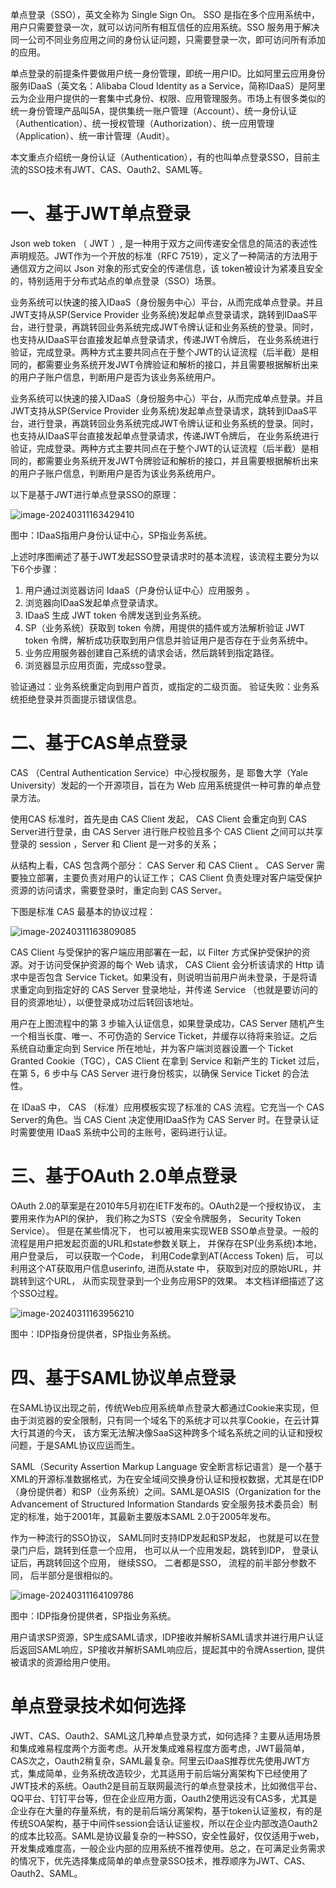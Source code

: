 单点登录（SSO），英文全称为 Single Sign On。 SSO 是指在多个应用系统中，用户只需要登录一次，就可以访问所有相互信任的应用系统。SSO 服务用于解决同一公司不同业务应用之间的身份认证问题，只需要登录一次，即可访问所有添加的应用。

单点登录的前提条件要做用户统一身份管理，即统一用户ID。比如阿里云应用身份服务IDaaS（英文名：Alibaba Cloud Identity as a Service，简称IDaaS）是阿里云为企业用户提供的一套集中式身份、权限、应用管理服务。市场上有很多类似的统一身份管理产品叫5A，提供集统一账户管理（Account）、统一身份认证（Authentication）、统一授权管理（Authorization）、统一应用管理（Application）、统一审计管理（Audit）。

本文重点介绍统一身份认证（Authentication），有的也叫单点登录SSO，目前主流的SSO技术有JWT、CAS、Oauth2、SAML等。


# 一、基于JWT单点登录

Json web token （ JWT ）, 是一种用于双方之间传递安全信息的简洁的表述性声明规范。JWT作为一个开放的标准（RFC 7519），定义了一种简洁的方法用于通信双方之间以 Json 对象的形式安全的传递信息，该 token被设计为紧凑且安全的，特别适用于分布式站点的单点登录（SSO）场景。

业务系统可以快速的接入IDaaS（身份服务中心）平台，从而完成单点登录。并且JWT支持从SP(Service Provider 业务系统)发起单点登录请求，跳转到IDaaS平台，进行登录，再跳转回业务系统完成JWT令牌认证和业务系统的登录。同时， 也支持从IDaaS平台直接发起单点登录请求，传递JWT令牌后， 在业务系统进行验证，完成登录。两种方式主要共同点在于整个JWT的认证流程（后半截）是相同的，都需要业务系统开发JWT令牌验证和解析的接口，并且需要根据解析出来的用户子账户信息，判断用户是否为该业务系统用户。

业务系统可以快速的接入IDaaS（身份服务中心）平台，从而完成单点登录。并且JWT支持从SP(Service Provider 业务系统)发起单点登录请求，跳转到IDaaS平台，进行登录，再跳转回业务系统完成JWT令牌认证和业务系统的登录。同时， 也支持从IDaaS平台直接发起单点登录请求，传递JWT令牌后， 在业务系统进行验证，完成登录。两种方式主要共同点在于整个JWT的认证流程（后半截）是相同的，都需要业务系统开发JWT令牌验证和解析的接口，并且需要根据解析出来的用户子账户信息，判断用户是否为该业务系统用户。

以下是基于JWT进行单点登录SSO的原理：

![image-20240311163429410](https://raw.githubusercontent.com/MrSunflowers/images/main/note/images/202403111634520.png)

图中：IDaaS指用户身份认证中心，SP指业务系统。

上述时序图阐述了基于JWT发起SSO登录请求时的基本流程，该流程主要分为以下6个步骤：

1. 用户通过浏览器访问 IdaaS（户身份认证中心）应用服务 。
2. 浏览器向IDaaS发起单点登录请求。
3. IDaaS 生成 JWT token 令牌发送到业务系统。
4. SP（业务系统）获取到 token 令牌，用提供的插件或方法解析验证 JWT token 令牌，解析成功获取到用户信息并验证用户是否存在于业务系统中。
5. 业务应用服务器创建自己系统的请求会话，然后跳转到指定路径。
6. 浏览器显示应用页面，完成sso登录。

验证通过：业务系统重定向到用户首页，或指定的二级页面。
验证失败：业务系统拒绝登录并页面提示错误信息。

# 二、基于CAS单点登录

CAS （Central Authentication Service）中心授权服务，是 耶鲁大学（Yale University）发起的一个开源项目，旨在为 Web 应用系统提供一种可靠的单点登录方法。

使用CAS 标准时，首先是由 CAS Client 发起， CAS Client 会重定向到 CAS Server进行登录，由 CAS Server 进行账户校验且多个 CAS Client 之间可以共享登录的 session ，Server 和 Client 是一对多的关系；

从结构上看，CAS 包含两个部分： CAS Server 和 CAS Client 。 CAS Server 需要独立部署，主要负责对用户的认证工作； CAS Client 负责处理对客户端受保护资源的访问请求，需要登录时，重定向到 CAS Server。

下图是标准 CAS 最基本的协议过程：

![image-20240311163809085](https://raw.githubusercontent.com/MrSunflowers/images/main/note/images/202403111638133.png)

CAS Client 与受保护的客户端应用部署在一起，以 Filter 方式保护受保护的资源。对于访问受保护资源的每个 Web 请求， CAS Client 会分析该请求的 Http 请求中是否包含 Service Ticket。如果没有，则说明当前用户尚未登录，于是将请求重定向到指定好的 CAS Server 登录地址，并传递 Service （也就是要访问的目的资源地址），以便登录成功过后转回该地址。

用户在上图流程中的第 3 步输入认证信息，如果登录成功，CAS Server 随机产生一个相当长度、唯一、不可伪造的 Service Ticket，并缓存以待将来验证。之后系统自动重定向到 Service 所在地址，并为客户端浏览器设置一个 Ticket Granted Cookie（TGC），CAS Client 在拿到 Service 和新产生的 Ticket 过后，在第 5，6 步中与 CAS Server 进行身份核实，以确保 Service Ticket 的合法性。

在 IDaaS 中， CAS （标准）应用模板实现了标准的 CAS 流程。它充当一个 CAS Server的角色。当 CAS Cient 决定使用IDaaS作为 CAS Server 时。在登录认证时需要使用 IDaaS 系统中公司的主账号，密码进行认证。

# 三、基于OAuth 2.0单点登录

OAuth 2.0的草案是在2010年5月初在IETF发布的。OAuth2是一个授权协议， 主要用来作为API的保护， 我们称之为STS（安全令牌服务， Security Token Service）。 但是在某些情况下， 也可以被用来实现WEB SSO单点登录。一般的流程是用户把发起页面的URL和state参数关联上， 并保存在SP(业务系统)本地，用户登录后， 可以获取一个Code， 利用Code拿到AT(Access Token) 后， 可以利用这个AT获取用户信息userinfo, 进而从state 中， 获取到对应的原始URL，并跳转到这个URL， 从而实现登录到一个业务应用SP的效果。 本文档详细描述了这个SSO过程。

![image-20240311163956210](https://raw.githubusercontent.com/MrSunflowers/images/main/note/images/202403111639307.png)

图中：IDP指身份提供者，SP指业务系统。

# 四、基于SAML协议单点登录

在SAML协议出现之前，传统Web应用系统单点登录大都通过Cookie来实现，但由于浏览器的安全限制，只有同一个域名下的系统才可以共享Cookie，在云计算大行其道的今天， 该方案无法解决像SaaS这种跨多个域名系统之间的认证和授权问题，于是SAML协议应运而生。

SAML（Security Assertion Markup Language 安全断言标记语言）是一个基于XML的开源标准数据格式，为在安全域间交换身份认证和授权数据，尤其是在IDP（身份提供者）和SP（业务系统）之间。SAML是OASIS（Organization for the Advancement of Structured Information Standards 安全服务技术委员会）制定的标准，始于2001年，其最新主要版本SAML 2.0于2005年发布。

作为一种流行的SSO协议， SAML同时支持IDP发起和SP发起， 也就是可以在登录门户后，跳转到任意一个应用， 也可以从一个应用发起，跳转到IDP， 登录认证后，再跳转回这个应用， 继续SSO。 二者都是SSO， 流程的前半部分参数不同， 后半部分是很相似的。

![image-20240311164109786](https://raw.githubusercontent.com/MrSunflowers/images/main/note/images/202403111641850.png)

图中：IDP指身份提供者，SP指业务系统。

用户请求SP资源，SP生成SAML请求，IDP接收并解析SAML请求并进行用户认证后返回SAML响应，SP接收并解析SAML响应后，提起其中的令牌Assertion, 提供被请求的资源给用户使用。

# 单点登录技术如何选择

JWT、CAS、Oauth2、SAML这几种单点登录方式，如何选择？主要从适用场景和集成难易程度两个方面考虑。从开发集成难易程度方面考虑，JWT最简单，CAS次之，Oauth2稍复杂，SAML最复杂。阿里云IDaaS推荐优先使用JWT方式，集成简单，业务系统改造较少，尤其适用于前后端分离架构下已经使用了JWT技术的系统。Oauth2是目前互联网最流行的单点登录技术，比如微信平台、QQ平台、钉钉平台等，但在企业应用方面，Oauth2使用远没有CAS多，尤其是企业存在大量的存量系统，有的是前后端分离架构，基于token认证鉴权，有的是传统SOA架构，基于中间件session会话认证鉴权，所以在企业内部改造Oauth2的成本比较高。SAML是协议最复杂的一种SSO，安全性最好，仅仅适用于web，开发集成难度高，一般企业内部的应用系统不推荐使用。总之，在可满足业务需求的情况下，优先选择集成简单的单点登录SSO技术，推荐顺序为JWT、CAS、Oauth2、SAML。
